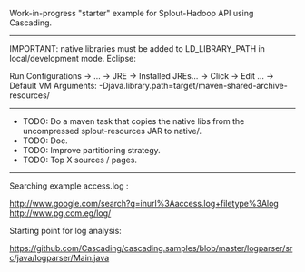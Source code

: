 Work-in-progress "starter" example for Splout-Hadoop API using Cascading.

-------------------------------------------------------------------------

IMPORTANT: native libraries must be added to LD_LIBRARY_PATH in local/development mode.
Eclipse:

Run Configurations -> ... -> JRE -> Installed JREs... -> Click -> Edit ... -> Default VM Arguments: -Djava.library.path=target/maven-shared-archive-resources/

-------------------------------------------------------------------------

* TODO: Do a maven task that copies the native libs from the uncompressed splout-resources JAR to native/.
* TODO: Doc.
* TODO: Improve partitioning strategy.
* TODO: Top X sources / pages.

-------------------------------------------------------------------------

Searching example access.log :

http://www.google.com/search?q=inurl%3Aaccess.log+filetype%3Alog
http://www.pg.com.eg/log/

Starting point for log analysis:

https://github.com/Cascading/cascading.samples/blob/master/logparser/src/java/logparser/Main.java
